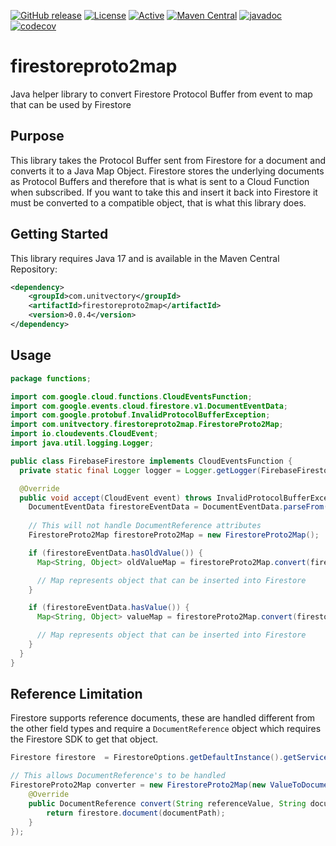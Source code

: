 [![GitHub release](https://img.shields.io/github/release/UnitVectorY-Labs/firestoreproto2map.svg)](https://github.com/UnitVectorY-Labs/firestoreproto2map/releases/latest) [![License](https://img.shields.io/badge/License-Apache%202.0-blue.svg)](https://opensource.org/licenses/Apache-2.0) [![Active](https://img.shields.io/badge/Status-Active-green)](https://guide.unitvectorylabs.com/bestpractices/status/#active) [![Maven Central](https://img.shields.io/maven-central/v/com.unitvectory/firestoreproto2map)](https://central.sonatype.com/artifact/com.unitvectory/firestoreproto2map) [![javadoc](https://javadoc.io/badge2/com.unitvectory/firestoreproto2map/javadoc.svg)](https://javadoc.io/doc/com.unitvectory/firestoreproto2map) [![codecov](https://codecov.io/gh/UnitVectorY-Labs/firestoreproto2map/graph/badge.svg?token=1PXHW608HT)](https://codecov.io/gh/UnitVectorY-Labs/firestoreproto2map)

# firestoreproto2map

Java helper library to convert Firestore Protocol Buffer from event to map that can be used by Firestore

## Purpose

This library takes the Protocol Buffer sent from Firestore for a document and converts it to a Java Map Object. Firestore stores the underlying documents as Protocol Buffers and therefore that is what is sent to a Cloud Function when subscribed. If you want to take this and insert it back into Firestore it must be converted to a compatible object, that is what this library does.

## Getting Started

This library requires Java 17 and is available in the Maven Central Repository:

```xml
<dependency>
    <groupId>com.unitvectory</groupId>
    <artifactId>firestoreproto2map</artifactId>
    <version>0.0.4</version>
</dependency>
```

## Usage

```java
package functions;

import com.google.cloud.functions.CloudEventsFunction;
import com.google.events.cloud.firestore.v1.DocumentEventData;
import com.google.protobuf.InvalidProtocolBufferException;
import com.unitvectory.firestoreproto2map.FirestoreProto2Map;
import io.cloudevents.CloudEvent;
import java.util.logging.Logger;

public class FirebaseFirestore implements CloudEventsFunction {
  private static final Logger logger = Logger.getLogger(FirebaseFirestore.class.getName());

  @Override
  public void accept(CloudEvent event) throws InvalidProtocolBufferException {
    DocumentEventData firestoreEventData = DocumentEventData.parseFrom(event.getData().toBytes());
    
    // This will not handle DocumentReference attributes
    FirestoreProto2Map firestoreProto2Map = new FirestoreProto2Map();

    if (firestoreEventData.hasOldValue()) {
      Map<String, Object> oldValueMap = firestoreProto2Map.convert(firestoreEventData.getOldValue());

      // Map represents object that can be inserted into Firestore
    }

    if (firestoreEventData.hasValue()) {
      Map<String, Object> valueMap = firestoreProto2Map.convert(firestoreEventData.getValue());

      // Map represents object that can be inserted into Firestore
    }
  }
}
```

## Reference Limitation

Firestore supports reference documents, these are handled different from the other field types and require a `DocumentReference` object which requires the Firestore SDK to get that object.

```java
Firestore firestore  = FirestoreOptions.getDefaultInstance().getService();

// This allows DocumentReference's to be handled
FirestoreProto2Map converter = new FirestoreProto2Map(new ValueToDocumentReferenceMapper() {
    @Override
    public DocumentReference convert(String referenceValue, String documentPath) {
        return firestore.document(documentPath);
    }
});
```
